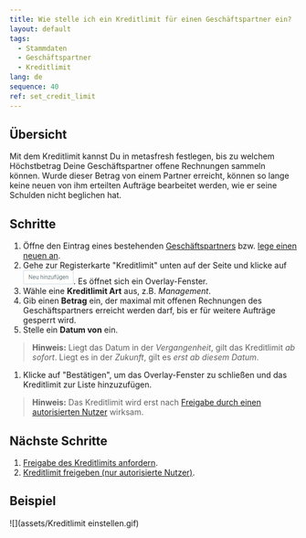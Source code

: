 ```yaml
---
title: Wie stelle ich ein Kreditlimit für einen Geschäftspartner ein?
layout: default
tags:
  - Stammdaten
  - Geschäftspartner
  - Kreditlimit
lang: de
sequence: 40
ref: set_credit_limit
---
```


## Übersicht
Mit dem Kreditlimit kannst Du in metasfresh festlegen, bis zu welchem Höchstbetrag Deine Geschäftspartner offene Rechnungen sammeln können. Wurde dieser Betrag von einem Partner erreicht, können so lange keine neuen von ihm erteilten Aufträge bearbeitet werden, wie er seine Schulden nicht beglichen hat.

## Schritte
1. Öffne den Eintrag eines bestehenden [Geschäftspartners](Menu) bzw. [lege einen neuen an](Neuer_Geschaeftspartner).
1. Gehe zur Registerkarte "Kreditlimit" unten auf der Seite und klicke auf ![](assets/Neu_hinzufuegen_Button.png). Es öffnet sich ein Overlay-Fenster.
1. Wähle eine **Kreditlimit Art** aus, z.B. *Management*.
1. Gib einen **Betrag** ein, der maximal mit offenen Rechnungen des Geschäftspartners erreicht werden darf, bis er für weitere Aufträge gesperrt wird.
1. Stelle ein **Datum von** ein.
 >**Hinweis:** Liegt das Datum in der *Vergangenheit*, gilt das Kreditlimit *ab sofort*. Liegt es in der *Zukunft*, gilt es *erst ab diesem Datum*.

1. Klicke auf "Bestätigen", um das Overlay-Fenster zu schließen und das Kreditlimit zur Liste hinzuzufügen.
 >**Hinweis:** Das Kreditlimit wird erst nach [Freigabe durch einen autorisierten Nutzer](Kreditlimit_Freigabe) wirksam.

## Nächste Schritte
1. [Freigabe des Kreditlimits anfordern](Kreditlimit_Freigabe_anfordern).
1. [Kreditlimit freigeben (nur autorisierte Nutzer)](Kreditlimit_Freigabe).

## Beispiel
![](assets/Kreditlimit einstellen.gif)
